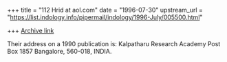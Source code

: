 +++
title = "112 Hrid at aol.com"
date = "1996-07-30"
upstream_url = "https://list.indology.info/pipermail/indology/1996-July/005500.html"

+++
[Archive link](https://list.indology.info/pipermail/indology/1996-July/005500.html)

Their address on a 1990 publication is:
 Kalpatharu Research Academy
Post Box 1857 
Bangalore, 560-018,
INDIA.




